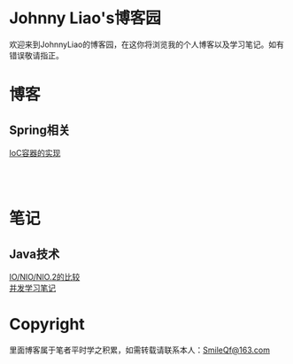 # Johnny Liao's博客园
欢迎来到JohnnyLiao的博客园，在这你将浏览我的个人博客以及学习笔记。如有错误敬请指正。

# 博客

## Spring相关
[IoC容器的实现](article/IoC容器的实现.md)

<br><br>

# 笔记

## Java技术
[IO/NIO/NIO.2的比较](article/notes/IO_NIO_NIO.2的比较.md)<br>
[并发学习笔记](article/notes/并发学习笔记.md)

# Copyright
里面博客属于笔者平时学之积累，如需转载请联系本人：[SmileQf@163.com](http://mail.163.com "跳转到163邮箱")
